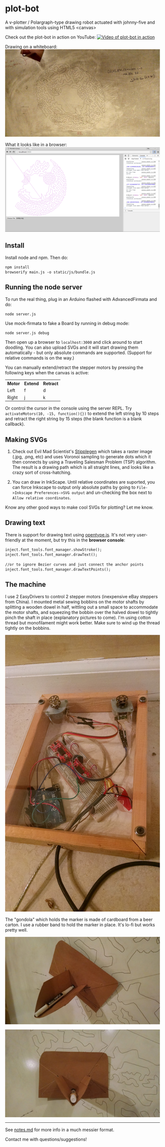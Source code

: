 # plot-bot
A v-plotter / Polargraph-type drawing robot actuated with johnny-five and with simulation tools using HTML5 &lt;canvas>

Check out the plot-bot in action on YouTube:
[![Video of plot-bot in action](http://img.youtube.com/vi/HxJ4MiYmpyA/0.jpg)](https://youtu.be/HxJ4MiYmpyA)

Drawing on a whiteboard:
![smiley face drawing](img/smiley1.jpg)

What it looks like in a browser:
![in-browser smiley drawing](img/smiley_in_browser.png)

## Install

Install node and npm. Then do:

    npm install
    browserify main.js -o static/js/bundle.js

## Running the node server
To run the real thing, plug in an Arduino flashed with AdvancedFirmata and do:

    node server.js

Use mock-firmata to fake a Board by running in debug mode:

    node server.js debug

Then open up a browser to `localhost:3000` and click around to start doodling. You can also upload SVGs and it will start drawing them automatically - but only absolute commands are supported. (Support for relative commands is on the way.)

You can manually extend/retract the stepper motors by pressing the following keys when the canvas is active:
<table>
<tr>
    <th>Motor</th>
    <th>Extend</th>
    <th>Retract</th>
</tr>
<tr>
    <td>Left</td>
    <td>f</td>
    <td>d</td>
</tr>
<tr>
    <td>Right</td>
    <td>j</td>
    <td>k</td>
</tr>
</table>

Or control the cursor in the console using the server REPL. Try `activateMotors(10, -15, function(){})` to extend the left string by 10 steps and retract the right string by 15 steps (the blank function is a blank callback).

## Making SVGs

1. Check out Evil Mad Scientist's [Stipplegen](http://wiki.evilmadscientist.com/Stipplegen) which takes a raster image (.jpg, .png, etc) and uses Voronoi sampling to generate dots which it then connects by using a Traveling Salesman Problem (TSP) algorithm. The result is a drawing path which is all straight lines, and looks like a crazy sort of cross-hatching.

2. You can draw in InkScape. Until relative coordinates are suported, you can force Inkscape to output only absolute paths by going to `File->Inkscape Preferences->SVG output` and un-checking the box next to `Allow relative coordinates`.

Know any other good ways to make cool SVGs for plotting? Let me know.

## Drawing text

There is support for drawing text using [opentype.js](https://github.com/nodebox/opentype.js). It's not very user-friendly at the moment, but try this in the **browser console**:

```
inject.font_tools.font_manager.showStroke();
inject.font_tools.font_manager.drawText();

//or to ignore Bezier curves and just connect the anchor points
inject.font_tools.font_manager.drawTextPoints();
```

## The machine

I use 2 EasyDrivers to control 2 stepper motors (inexpensive eBay steppers from China). I mounted metal sewing bobbins on the motor shafts by splitting a wooden dowel in half, wittling out a small space to accommodate the motor shafts, and squeezing the bobbin over the halved dowel to tightly pinch the shaft in place (explanatory pictures to come). I'm using cotton thread but monofilament might work better. Make sure to wind up the thread tightly on the bobbins.

![photo of the plot-bot](img/bobbins_plotbot.jpg)

The "gondola" which holds the marker is made of cardboard from a beer carton. I use a rubber band to hold the marker in place. It's lo-fi but works pretty well.

![gondola close-up 1](img/gondola1.jpg)

![gondola close-up 2](img/gondola2.jpg)

***

See [notes.md](notes.md) for more info in a much messier format.

Contact me with questions/suggestions!
